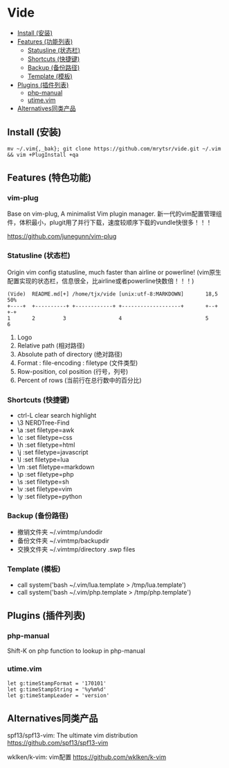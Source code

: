 # Vide




<!-- vim-markdown-toc GFM -->

* [Install (安装)](#install-安装)
* [Features (功能列表)](#features-功能列表)
    * [Statusline (状态栏)](#statusline-状态栏)
    * [Shortcuts (快捷键)](#shortcuts-快捷键)
    * [Backup (备份路径)](#backup-备份路径)
    * [Template (模板)](#template-模板)
* [Plugins (插件列表)](#plugins-插件列表)
    * [php-manual](#php-manual)
    * [utime.vim](#utimevim)
* [Alternatives同类产品](#alternatives同类产品)

<!-- vim-markdown-toc -->

## Install (安装)

    mv ~/.vim{,_bak}; git clone https://github.com/mrytsr/vide.git ~/.vim && vim +PlugInstall +qa

## Features (特色功能)

### vim-plug

Base on vim-plug, A minimalist Vim plugin manager.
新一代的vim配置管理组件，体积最小，plugit用了并行下载，速度较顺序下载的vundle快很多！！！


https://github.com/junegunn/vim-plug

### Statusline (状态栏)

Origin vim config statusline, much faster than airline or powerline!
(vim原生配置实现的状态栏，信息很全，比airline或者powerline快数倍！！！)

    (Vide)  README.md[+] /home/tjx/vide [unix:utf-8:MARKDOWN]       18,5      50%
    +----+  +----------+ +------------+ +-------------------+       +--+      +-+
    1       2         3                 4                           5         6

1. Logo
1. Relative path (相对路径)
1. Absolute path of directory (绝对路径)
1. Format : file-encoding : filetype (文件类型)
1. Row-position, col position (行号，列号)
1. Percent of rows (当前行在总行数中的百分比)

### Shortcuts (快捷键)

- ctrl-L clear search highlight
- \3 NERDTree-Find
- \a :set filetype=awk
- \c :set filetype=css
- \h :set filetype=html
- \j :set filetype=javascript 
- \l :set filetype=lua
- \m :set filetype=markdown
- \p :set filetype=php
- \s :set filetype=sh
- \v :set filetype=vim
- \y :set filetype=python

### Backup (备份路径)
- 撤销文件夹 ~/.vimtmp/undodir
- 备份文件夹 ~/.vimtmp/backupdir
- 交换文件夹 ~/.vimtmp/directory .swp files

### Template (模板)
- call system('bash ~/.vim/lua.template > /tmp/lua.template')
- call system('bash ~/.vim/php.template > /tmp/php.template')

## Plugins (插件列表)

### php-manual

Shift-K on php function to lookup in php-manual

### utime.vim

    let g:timeStampFormat = '170101'
    let g:timeStampString = '%y%m%d'
    let g:timeStampLeader = 'version'

## Alternatives同类产品

spf13/spf13-vim: The ultimate vim distribution
https://github.com/spf13/spf13-vim

wklken/k-vim: vim配置
https://github.com/wklken/k-vim
